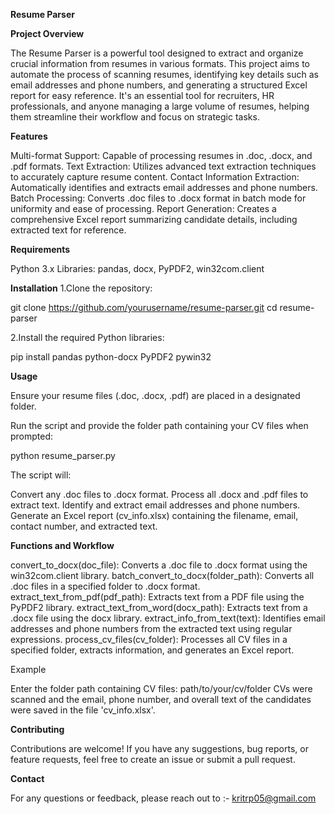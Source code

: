 **Resume Parser**

**Project Overview**

The Resume Parser is a powerful tool designed to extract and organize crucial information from resumes in various formats. This project aims to automate the process of scanning resumes, identifying key details such as email addresses and phone numbers, and generating a structured Excel report for easy reference. It's an essential tool for recruiters, HR professionals, and anyone managing a large volume of resumes, helping them streamline their workflow and focus on strategic tasks.

**Features**

Multi-format Support: Capable of processing resumes in .doc, .docx, and .pdf formats.
Text Extraction: Utilizes advanced text extraction techniques to accurately capture resume content.
Contact Information Extraction: Automatically identifies and extracts email addresses and phone numbers.
Batch Processing: Converts .doc files to .docx format in batch mode for uniformity and ease of processing.
Report Generation: Creates a comprehensive Excel report summarizing candidate details, including extracted text for reference.

**Requirements**

Python 3.x
Libraries: pandas, docx, PyPDF2, win32com.client

**Installation**
1.Clone the repository:

git clone https://github.com/yourusername/resume-parser.git
cd resume-parser

2.Install the required Python libraries:

pip install pandas python-docx PyPDF2 pywin32

**Usage**

Ensure your resume files (.doc, .docx, .pdf) are placed in a designated folder.

Run the script and provide the folder path containing your CV files when prompted:

python resume_parser.py

The script will:

Convert any .doc files to .docx format.
Process all .docx and .pdf files to extract text.
Identify and extract email addresses and phone numbers.
Generate an Excel report (cv_info.xlsx) containing the filename, email, contact number, and extracted text.

**Functions and Workflow**

convert_to_docx(doc_file): Converts a .doc file to .docx format using the win32com.client library.
batch_convert_to_docx(folder_path): Converts all .doc files in a specified folder to .docx format.
extract_text_from_pdf(pdf_path): Extracts text from a PDF file using the PyPDF2 library.
extract_text_from_word(docx_path): Extracts text from a .docx file using the docx library.
extract_info_from_text(text): Identifies email addresses and phone numbers from the extracted text using regular expressions.
process_cv_files(cv_folder): Processes all CV files in a specified folder, extracts information, and generates an Excel report.

Example

Enter the folder path containing CV files: path/to/your/cv/folder
CVs were scanned and the email, phone number, and overall text of the candidates were saved in the file 'cv_info.xlsx'.

**Contributing**

Contributions are welcome! If you have any suggestions, bug reports, or feature requests, feel free to create an issue or submit a pull request.

**Contact**

For any questions or feedback, please reach out to :- kritrp05@gmail.com
